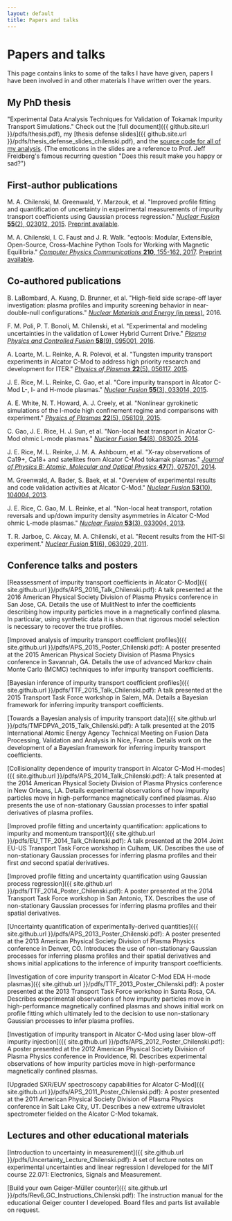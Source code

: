 ```yaml
---
layout: default
title: Papers and talks
---
```


# Papers and talks
This page contains links to some of the talks I have have given, papers I have been involved in and other materials I have written over the years.

## My PhD thesis
"Experimental Data Analysis Techniques for Validation of Tokamak Impurity Transport Simulations." Check out the [full document]({{ github.site.url }}/pdfs/thesis.pdf), my [thesis defense slides]({{ github.site.url }}/pdfs/thesis_defense_slides_chilenski.pdf), and the [source code for all of my analysis](https://github.com/markchil/thesiscode).
(The emoticons in the slides are a reference to Prof. Jeff Freidberg's famous recurring question "Does this result make you happy or sad?")

## First-author publications
M. A. Chilenski, M. Greenwald, Y. Marzouk, et al. "Improved profile fitting and quantification of uncertainty in experimental measurements of impurity transport coefficients using Gaussian process regression." [*Nuclear Fusion* **55**(2), 023012, 2015](http://dx.doi.org/10.1088/0029-5515/55/2/023012). [Preprint available](http://library.psfc.mit.edu/catalog/reports/2010/14ja/14ja022/14ja022_abs.html).

M. A. Chilenski, I. C. Faust and J. R. Walk. "eqtools: Modular, Extensible, Open-Source, Cross-Machine Python Tools for Working with Magnetic Equilibria." [*Computer Physics Communications* **210**, 155-162, 2017](http://dx.doi.org/10.1016/j.cpc.2016.09.011). [Preprint available](http://library.psfc.mit.edu/catalog/reports/2010/16ja/16ja029/16ja029_abs.html).

## Co-authored publications
B. LaBombard, A. Kuang, D. Brunner, et al. "High-field side scrape-off layer investigation: plasma profiles and impurity screening behavior in near-double-null configurations." [*Nuclear Materials and Energy* (in press)](http://dx.doi.org/10.1016/j.nme.2016.10.006), 2016.

F. M. Poli, P. T. Bonoli, M. Chilenski, et al. "Experimental and modeling uncertainties in the validation of Lower Hybrid Current Drive." [*Plasma Physics and Controlled Fusion* **58**(9), 095001, 2016](http://dx.doi.org/10.1088/0741-3335/58/9/095001).

A. Loarte, M. L. Reinke, A. R. Polevoi, et al. "Tungsten impurity transport experiments in Alcator C-Mod to address high priority research and development for ITER." [*Physics of Plasmas* **22**(5), 056117, 2015](http://dx.doi.org/10.1063/1.4921253).

J. E. Rice, M. L. Reinke, C. Gao, et al. "Core impurity transport in Alcator C-Mod L-, I- and H-mode plasmas." [*Nuclear Fusion* **55**(3), 033014, 2015](http://dx.doi.org/10.1088/0029-5515/55/3/033014).

A. E. White, N. T. Howard, A. J. Creely, et al. "Nonlinear gyrokinetic simulations of the I-mode high confinement regime and comparisons with experiment." [*Physics of Plasmas* **22**(5), 056109, 2015](http://dx.doi.org/10.1063/1.4921150).

C. Gao, J. E. Rice, H. J. Sun, et al. "Non-local heat transport in Alcator C-Mod ohmic L-mode plasmas." [*Nuclear Fusion* **54**(8), 083025, 2014](http://dx.doi.org/10.1088/0029-5515/54/8/083025).

J. E. Rice, M. L. Reinke, J. M. A. Ashbourn, et al. "X-ray observations of Ca19+, Ca18+ and satellites from Alcator C-Mod tokamak plasmas." [*Journal of Physics B: Atomic, Molecular and Optical Physics* **47**(7), 075701, 2014](http://dx.doi.org/10.1088/0953-4075/47/7/075701).

M. Greenwald, A. Bader, S. Baek, et al. "Overview of experimental results and code validation activities at Alcator C-Mod." [*Nuclear Fusion* **53**(10), 104004, 2013](http://dx.doi.org/10.1088/0029-5515/53/10/104004).

J. E. Rice, C. Gao, M. L. Reinke, et al. "Non-local heat transport, rotation reversals and up/down impurity density asymmetries in Alcator C-Mod ohmic L-mode plasmas." [*Nuclear Fusion* **53**(3), 033004, 2013](http://dx.doi.org/10.1088/0029-5515/53/3/033004).

T. R. Jarboe, C. Akcay, M. A. Chilenski, et al. "Recent results from the HIT-SI experiment." [*Nuclear Fusion* **51**(6), 063029, 2011](http://dx.doi.org/10.1088/0029-5515/51/6/063029).

## Conference talks and posters
[Reassessment of impurity transport coefficients in Alcator C-Mod]({{ site.github.url }}/pdfs/APS_2016_Talk_Chilenski.pdf): A talk presented at the 2016 American Physical Society Division of Plasma Physics conference in San Jose, CA. Details the use of MulitNest to infer the coefficients describing how impurity particles move in a magnetically confined plasma. In particular, using synthetic data it is shown that rigorous model selection is necessary to recover the true profiles.

[Improved analysis of impurity transport coefficient profiles]({{ site.github.url }}/pdfs/APS_2015_Poster_Chilenski.pdf): A poster presented at the 2015 American Physical Society Division of Plasma Physics conference in Savannah, GA. Details the use of advanced Markov chain Monte Carlo (MCMC) techniques to infer impurity transport coefficients.

[Bayesian inference of impurity transport coefficient profiles]({{ site.github.url }}/pdfs/TTF_2015_Talk_Chilenski.pdf): A talk presented at the 2015 Transport Task Force workshop in Salem, MA. Details a Bayesian framework for inferring impurity transport coefficients.

[Towards a Bayesian analysis of impurity transport data]({{ site.github.url }}/pdfs/TMFDPVA_2015_Talk_Chilenski.pdf): A talk presented at the 2015 International Atomic Energy Agency Technical Meeting on Fusion Data Processing, Validation and Analysis in Nice, France. Details work on the development of a Bayesian framework for inferring impurity transport coefficients.

[Collisionality dependence of impurity transport in Alcator C-Mod H-modes]({{ site.github.url }}/pdfs/APS_2014_Talk_Chilenski.pdf): A talk presented at the 2014 American Physical Society Division of Plasma Physics conference in New Orleans, LA. Details experimental observations of how impurity particles move in high-performance magnetically confined plasmas. Also presents the use of non-stationary Gaussian processes to infer spatial derivatives of plasma profiles.

[Improved profile fitting and uncertainty quantification: applications to impurity and momentum transport]({{ site.github.url }}/pdfs/EU_TTF_2014_Talk_Chilenski.pdf): A talk presented at the 2014 Joint EU-US Transport Task Force workshop in Culham, UK. Describes the use of non-stationary Gaussian processes for inferring plasma profiles and their first *and* second spatial derivatives.

[Improved profile fitting and uncertainty quantification using Gaussian process regression]({{ site.github.url }}/pdfs/TTF_2014_Poster_Chilenski.pdf): A poster presented at the 2014 Transport Task Force workshop in San Antonio, TX. Describes the use of non-stationary Gaussian processes for inferring plasma profiles and their spatial derivatives.

[Uncertainty quantification of experimentally-derived quantities]({{ site.github.url }}/pdfs/APS_2013_Poster_Chilenski.pdf): A poster presented at the 2013 American Physical Society Division of Plasma Physics conference in Denver, CO. Introduces the use of non-stationary Gaussian processes for inferring plasma profiles and their spatial derivatives and shows initial applications to the inference of impurity transport coefficients.

[Investigation of core impurity transport in Alcator C-Mod EDA H-mode plasmas]({{ site.github.url }}/pdfs/TTF_2013_Poster_Chilenski.pdf): A poster presented at the 2013 Transport Task Force workshop in Santa Rosa, CA. Describes experimental observations of how impurity particles move in high-performance magnetically confined plasmas and shows initial work on profile fitting which ultimately led to the decision to use non-stationary Gaussian processes to infer plasma profiles.

[Investigation of impurity transport in Alcator C-Mod using laser blow-off impurity injection]({{ site.github.url }}/pdfs/APS_2012_Poster_Chilenski.pdf): A poster presented at the 2012 American Physical Society Division of Plasma Physics conference in Providence, RI. Describes experimental observations of how impurity particles move in high-performance magnetically confined plasmas.

[Upgraded SXR/EUV spectroscopy capabilities for Alcator C-Mod]({{ site.github.url }}/pdfs/APS_2011_Poster_Chilenski.pdf): A poster presented at the 2011 American Physical Society Division of Plasma Physics conference in Salt Lake City, UT. Describes a new extreme ultraviolet spectrometer fielded on the Alcator C-Mod tokamak.

## Lectures and other educational materials

[Introduction to uncertainty in measurement]({{ site.github.url }}/pdfs/Uncertainty_Lecture_Chilenski.pdf): A set of lecture notes on experimental uncertainties and linear regression I developed for the MIT course 22.071: Electronics, Signals and Measurement.

[Build your own Geiger-M&uuml;ller counter]({{ site.github.url }}/pdfs/Rev6_GC_Instructions_Chilenski.pdf): The instruction manual for the educational Geiger counter I developed. Board files and parts list available on request.